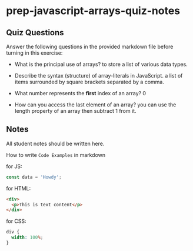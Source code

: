 # prep-javascript-arrays-quiz-notes

## Quiz Questions

Answer the following questions in the provided markdown file before turning in this exercise:

- What is the principal use of arrays?
  to store a list of various data types.

- Describe the syntax (structure) of array-literals in JavaScript.
  a list of items surrounded by square brackets separated by a comma.

- What number represents the **first** index of an array?
  0
- How can you access the last element of an array?
  you can use the length property of an array then subtract 1 from it.

## Notes

All student notes should be written here.

How to write `Code Examples` in markdown

for JS:

```javascript
const data = 'Howdy';
```

for HTML:

```html
<div>
  <p>This is text content</p>
</div>
```

for CSS:

```css
div {
  width: 100%;
}
```
